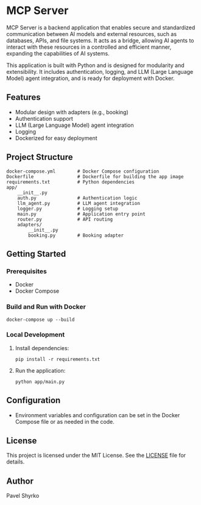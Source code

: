 # MCP Server

MCP Server is a backend application that enables secure and standardized communication between AI models and external resources, such as databases, APIs, and file systems. It acts as a bridge, allowing AI agents to interact with these resources in a controlled and efficient manner, expanding the capabilities of AI systems.

This application is built with Python and is designed for modularity and extensibility. It includes authentication, logging, and LLM (Large Language Model) agent integration, and is ready for deployment with Docker.

## Features
- Modular design with adapters (e.g., booking)
- Authentication support
- LLM (Large Language Model) agent integration
- Logging
- Dockerized for easy deployment

## Project Structure
```
docker-compose.yml        # Docker Compose configuration
Dockerfile                # Dockerfile for building the app image
requirements.txt          # Python dependencies
app/
    __init__.py
    auth.py               # Authentication logic
    llm_agent.py          # LLM agent integration
    logger.py             # Logging setup
    main.py               # Application entry point
    router.py             # API routing
    adapters/
        __init__.py
        booking.py        # Booking adapter
```

## Getting Started

### Prerequisites
- Docker
- Docker Compose

### Build and Run with Docker
```
docker-compose up --build
```

### Local Development
1. Install dependencies:
    ```
    pip install -r requirements.txt
    ```
2. Run the application:
    ```
    python app/main.py
    ```

## Configuration
- Environment variables and configuration can be set in the Docker Compose file or as needed in the code.

## License

This project is licensed under the MIT License. See the [LICENSE](https://github.com/pavel-shyrko/MCP-Server/blob/main/LICENSE) file for details.

## Author
Pavel Shyrko